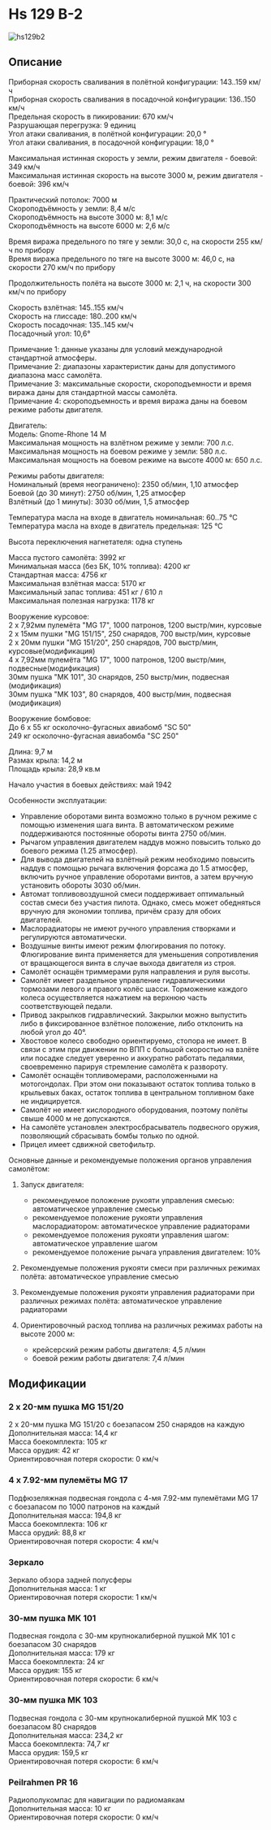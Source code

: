 # Hs 129 B-2  
  
![hs129b2](../images/hs129b2.png)  
  
## Описание  
  
Приборная скорость сваливания в полётной конфигурации: 143..159 км/ч  
Приборная скорость сваливания в посадочной конфигурации: 136..150 км/ч  
Предельная скорость в пикировании: 670 км/ч  
Разрушающая перегрузка: 9 единиц  
Угол атаки сваливания, в полётной конфигурации: 20,0 °  
Угол атаки сваливания, в посадочной конфигурации: 18,0 °  
  
Максимальная истинная скорость у земли, режим двигателя - боевой: 349 км/ч  
Максимальная истинная скорость на высоте 3000 м, режим двигателя - боевой: 396 км/ч  
  
Практический потолок: 7000 м  
Скороподъёмность у земли: 8,4 м/с  
Скороподъёмность на высоте 3000 м: 8,1 м/с  
Скороподъёмность на высоте 6000 м: 2,6 м/с  
  
Время виража предельного по тяге у земли: 30,0 с, на скорости 255 км/ч по прибору  
Время виража предельного по тяге на высоте 3000 м: 46,0 с, на скорости 270 км/ч по прибору  
  
Продолжительность полёта на высоте 3000 м: 2,1 ч, на скорости 300 км/ч по прибору  
  
Скорость взлётная: 145..155 км/ч  
Скорость на глиссаде: 180..200 км/ч  
Скорость посадочная: 135..145 км/ч  
Посадочный угол: 10,6°  
  
Примечание 1: данные указаны для условий международной стандартной атмосферы.  
Примечание 2: диапазоны характеристик даны для допустимого диапазона масс самолёта.  
Примечание 3: максимальные скорости, скороподъемности и время виража даны для стандартной массы самолёта.  
Примечание 4: скороподъемность и время виража даны на боевом режиме работы двигателя.  
  
Двигатель:  
Модель: Gnome-Rhone 14 M  
Максимальная мощность на взлётном режиме у земли: 700 л.с.  
Максимальная мощность на боевом режиме у земли: 580 л.с.  
Максимальная мощность на боевом режиме на высоте 4000 м: 650 л.с.  
  
Режимы работы двигателя:  
Номинальный (время неограничено): 2350 об/мин, 1,10 атмосфер  
Боевой (до 30 минут): 2750 об/мин, 1,25 атмосфер  
Взлётный (до 1 минуты): 3030 об/мин, 1,5 атмосфер  
  
Температура масла на входе в двигатель номинальная: 60..75 °С  
Температура масла на входе в двигатель предельная: 125 °С  
  
Высота переключения нагнетателя: одна ступень  
  
Масса пустого самолёта: 3992 кг  
Минимальная масса (без БК, 10% топлива): 4200 кг  
Стандартная масса: 4756 кг  
Максимальная взлётная масса: 5170 кг  
Максимальный запас топлива: 451 кг / 610 л  
Максимальная полезная нагрузка: 1178 кг  
  
Вооружение курсовое:  
2 x 7,92мм пулемёта "MG 17", 1000 патронов, 1200 выстр/мин, курсовые  
2 x 15мм пушки "MG 151/15", 250 снарядов, 700 выстр/мин, курсовые  
2 x 20мм пушки "MG 151/20", 250 снарядов, 700 выстр/мин, курсовые(модификация)  
4 x 7,92мм пулемёта "MG 17", 1000 патронов, 1200 выстр/мин, подвесные(модификация)  
30мм пушка "MK 101", 30 снарядов, 250 выстр/мин, подвесная (модификация)  
30мм пушка "MK 103", 80 снарядов, 400 выстр/мин, подвесная (модификация)  
  
Вооружение бомбовое:  
До 6 x 55 кг осколочно-фугасных авиабомб "SC 50"  
249 кг осколочно-фугасная авиабомба "SC 250"  
  
Длина: 9,7 м  
Размах крыла: 14,2 м  
Площадь крыла: 28,9 кв.м  
  
Начало участия в боевых действиях: май 1942  
  
Особенности эксплуатации:  
- Управление оборотами винта возможно только в ручном режиме с помощью изменения шага винта. В автоматическом режиме поддерживаются постоянные обороты винта 2750 об/мин.  
- Рычагом управления двигателем наддув можно повысить только до боевого режима (1.25 атмосфер).  
- Для вывода двигателей на взлётный режим необходимо повысить наддув с помощью рычага включения форсажа до 1.5 атмосфер, включить ручное управление оборотами винтов, а затем вручную установить обороты 3030 об/мин.  
- Автомат топливовоздушной смеси поддерживает оптимальный состав смеси без участия пилота. Однако, смесь может обедняться вручную для экономии топлива, причём сразу для обоих двигателей.   
- Маслорадиаторы не имеют ручного управления створками и регулируются автоматически.  
- Воздушные винты имеют режим флюгирования по потоку. Флюгирование винта применяется для уменьшения сопротивления от вращающегося винта в случае выхода двигателя из строя.  
- Самолёт оснащён триммерами руля направления и руля высоты.  
- Самолёт имеет раздельное управление гидравлическими тормозами левого и правого колёс шасси. Торможение каждого колеса осуществляется нажатием на верхнюю часть соответствующей педали.  
- Привод закрылков гидравлический. Закрылки можно выпустить либо в фиксированное взлётное положение, либо отклонить на любой угол до 40°.  
- Хвостовое колесо свободно ориентируемо, стопора не имеет. В связи с этим при движении по ВПП с большой скоростью на взлёте или посадке следует уверенно и аккуратно работать педалями, своевременно парируя стремление самолёта к развороту.  
- Самолёт оснащён топливомерами, расположенными на мотогондолах. При этом они показывают остаток топлива только в крыльевых баках, остаток топлива в центральном топливном баке не индицируется.  
- Самолёт не имеет кислородного оборудования, поэтому полёты свыше 4000 м не допускаются.  
- На самолёте установлен электросбрасыватель подвесного оружия, позволяющий сбрасывать бомбы только по одной.  
- Прицел имеет сдвижной светофильтр.  
  
Основные данные и рекомендуемые положения органов управления самолётом:  
1. Запуск двигателя:  
	- рекомендуемое положение рукояти управления смесью: автоматическое управление смесью  
	- рекомендуемое положение рукояти управления маслорадиатором: автоматическое управление радиаторами  
	- рекомендуемое положения рукояти управления шагом: автоматическое управление шагом  
	- рекомендуемое положение рычага управления двигателем: 10%  
  
2. Рекомендуемые положения рукояти смеси при различных режимах полёта: автоматическое управление смесью   
  
3. Рекомендуемые положения рукояти управления радиаторами при различных режимах полёта: автоматическое управление радиаторами  
  
4. Ориентировочный расход топлива на различных режимах работы на высоте 2000 м:  
	- крейсерский режим работы двигателя: 4,5 л/мин  
	- боевой режим работы двигателя: 7,4 л/мин  
  
## Модификации  
  
  
### 2 x 20-мм пушка MG 151/20  
  
2 x 20-мм пушка MG 151/20 с боезапасом 250 снарядов на каждую  
Дополнительная масса: 14,4 кг  
Масса боекомплекта: 105 кг  
Масса орудия: 42 кг  
Ориентировочная потеря скорости: 0 км/ч  
  
### 4 x 7.92-мм пулемёты MG 17  
  
Подфюзеляжная подвесная гондола с 4-мя 7.92-мм пулемётами MG 17 с боезапасом по 1000 патронов на каждый  
Дополнительная масса: 194,8 кг  
Масса боекомплекта: 106 кг  
Масса орудий: 88,8 кг  
Ориентировочная потеря скорости: 4 км/ч  ﻿
  
### Зеркало  
  
Зеркало обзора задней полусферы  
Дополнительная масса: 1 кг  
Ориентировочная потеря скорости: 1 км/ч  
  
### 30-мм пушка MK 101  
  
Подвесная гондола с 30-мм крупнокалиберной пушкой MK 101 с боезапасом 30 снарядов  
Дополнительная масса: 179 кг  
Масса боекомплекта: 24 кг  
Масса орудия: 155 кг  
Ориентировочная потеря скорости: 6 км/ч  
  
### 30-мм пушка MK 103  
  
Подвесная гондола с 30-мм крупнокалиберной пушкой MK 103 с боезапасом 80 снарядов  
Дополнительная масса: 234,2 кг  
Масса боекомплекта: 74,7 кг  
Масса орудия: 159,5 кг  
Ориентировочная потеря скорости: 6 км/ч  ﻿
  
### Peilrahmen PR 16  
  
Радиополукомпас для навигации по радиомаякам  
Дополнительная масса: 10 кг  
Ориентировочная потеря скорости: 0 км/ч  
